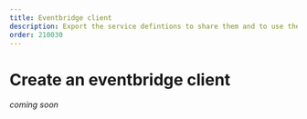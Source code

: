```yaml
---
title: Eventbridge client
description: Export the service defintions to share them and to use them for building connectors or visualizations
order: 210030
---
```


# Create an eventbridge client

_coming soon_
